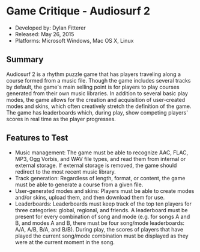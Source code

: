 # Game Critique - Audiosurf 2
- Developed by: Dylan Fitterer
- Released: May 26, 2015
- Platforms: Microsoft Windows, Mac OS X, Linux
## Summary
Audiosurf 2 is a rhythm puzzle game that has players traveling along a course formed from a music file. Though the game includes several tracks by default, the game's main selling point is for players to play courses generated from their own music libraries. In addition to several basic play modes, the game allows for the creation and acquisition of user-created modes and skins, which often creatively stretch the definition of the game. The game has leaderboards which, during play, show competing players' scores in real time as the player progresses.
## Features to Test
- Music management: The game must be able to recognize AAC, FLAC, MP3, Ogg Vorbis, and WAV file types, and read them from internal or external storage. If external storage is removed, the game should redirect to the most recent music library.
- Track generation: Regardless of length, format, or content, the game must be able to generate a course from a given file.
- User-generated modes and skins: Players must be able to create modes and/or skins, upload them, and then download them for use.
- Leaderboards: Leaderboards must keep track of the top ten players for three categories: global, regional, and friends. A leaderboard must be present for every combination of song and mode (e.g. for songs A and B, and modes A and B, there must be four song/mode leaderboards: A/A, A/B, B/A, and B/B). During play, the scores of players that have played the current song/mode combination must be displayed as they were at the current moment in the song.
